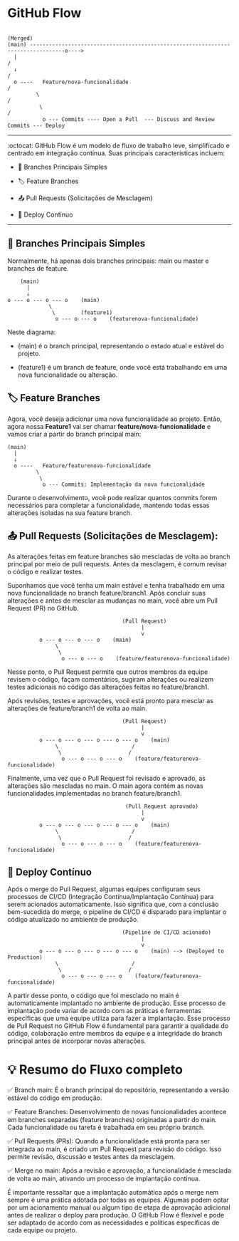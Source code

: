 # GitHub Flow

                                                                                         (Merged)
    (main) ---------------------------------------------------------------------------------o---->
      |                                                                                    /
      ↓                                                                                   /
      o ----   Feature/nova-funcionalidade                                               / 
             \                                                                          /
              \                                                                        /
               o --- Commits ---- Open a Pull  --- Discuss and Review Commits --- Deploy

--------------------------------------------------------------------------------------
:octocat: GitHub Flow é um modelo de fluxo de trabalho leve, simplificado e centrado em integração contínua. Suas principais características incluem:

* :bookmark: Branches Principais Simples

* :label: Feature Branches

* :outbox_tray: Pull Requests (Solicitações de Mesclagem)

* :rocket: Deploy Contínuo

--------------------------------------------------------------------------------------

## :bookmark: Branches Principais Simples

Normalmente, há apenas dois branches principais: main ou master e branches de feature.
        
        (main)
          |
          ↓
    o --- o --- o --- o    (main)
                 \
                  \        (feature1) 
                   o --- o --- o    (featurenova-funcionalidade)

Neste diagrama:

* (main) é o branch principal, representando o estado atual e estável do projeto.

* (feature1) é um branch de feature, onde você está trabalhando em uma nova funcionalidade ou alteração.

## :label: Feature Branches

Agora, você deseja adicionar uma nova funcionalidade ao projeto. Então, agora nossa **Feature1** vai ser chamar **feature/nova-funcionalidade** e vamos criar  a partir do branch principal main:

    (main)
      |
      ↓
      o ----   Feature/featurenova-funcionalidade
             \
              \        
               o --- Commits: Implementação da nova funcionalidade
               
Durante o desenvolvimento, você pode realizar quantos commits forem necessários para completar a funcionalidade, mantendo todas essas alterações isoladas na sua feature branch.

## :outbox_tray: Pull Requests (Solicitações de Mesclagem): 
As alterações feitas em feature branches são mescladas de volta ao branch principal por meio de pull requests. Antes da mesclagem, é comum revisar o código e realizar testes.

Suponhamos que você tenha um main estável e tenha trabalhado em uma nova funcionalidade no branch feature/branch1. Após concluir suas alterações e antes de mesclar as mudanças no main, você abre um Pull Request (PR) no GitHub.
                                       
                                        (Pull Request)
                                              |
                                              v
              o --- o --- o --- o    (main)
                   \
                    \
                     o --- o --- o    (feature/featurenova-funcionalidade)
Nesse ponto, o Pull Request permite que outros membros da equipe revisem o código, façam comentários, sugiram alterações ou realizem testes adicionais no código das alterações feitas no feature/branch1.

Após revisões, testes e aprovações, você está pronto para mesclar as alterações de feature/branch1 de volta ao main.
                                        
                                        (Pull Request)       
                                              |
                                              v
              o --- o --- o --- o --- o --- o    (main)
                   \                       /
                    \                     /
                     o --- o --- o --- o    (feature/featurenova-funcionalidade)

Finalmente, uma vez que o Pull Request foi revisado e aprovado, as alterações são mescladas no main. O main agora contém as novas funcionalidades implementadas no branch feature/branch1.

                                         (Pull Request aprovado)
                                              |
                                              v
              o --- o --- o --- o --- o --- o    (main)
                   \                       /
                    \                     /
                     o --- o --- o --- o    (feature/featurenova-funcionalidade)
## :rocket: Deploy Contínuo
Após o merge do Pull Request, algumas equipes configuram seus processos de CI/CD (Integração Contínua/Implantação Contínua) para serem acionados automaticamente. Isso significa que, com a conclusão bem-sucedida do merge, o pipeline de CI/CD é disparado para implantar o código atualizado no ambiente de produção.

                                        (Pipeline de CI/CD acionado)
                                              |
                                              v
              o --- o --- o --- o --- o --- o    (main) --> (Deployed to Production)
                   \                       /
                    \                     /
                     o --- o --- o --- o    (feature/featurenova-funcionalidade)


A partir desse ponto, o código que foi mesclado no main é automaticamente implantado no ambiente de produção. Esse processo de implantação pode variar de acordo com as práticas e ferramentas específicas que uma equipe utiliza para fazer a implantação. Esse processo de Pull Request no GitHub Flow é fundamental para garantir a qualidade do código, colaboração entre membros da equipe e a integridade do branch principal antes de incorporar novas alterações.

# :bulb: Resumo do Fluxo completo

:white_check_mark: Branch main: É o branch principal do repositório, representando a versão estável do código em produção.

:white_check_mark: Feature Branches: Desenvolvimento de novas funcionalidades acontece em branches separadas (feature branches) originadas a partir do main. Cada funcionalidade ou tarefa é trabalhada em seu próprio branch.

:white_check_mark: Pull Requests (PRs): Quando a funcionalidade está pronta para ser integrada ao main, é criado um Pull Request para revisão do código. Isso permite revisão, discussão e testes antes da mesclagem.

:white_check_mark: Merge no main: Após a revisão e aprovação, a funcionalidade é mesclada de volta ao main, ativando um processo de implantação contínua.

É importante ressaltar que a implantação automática após o merge nem sempre é uma prática adotada por todas as equipes. Algumas podem optar por um acionamento manual ou algum tipo de etapa de aprovação adicional antes de realizar o deploy para produção. O GitHub Flow é flexível e pode ser adaptado de acordo com as necessidades e políticas específicas de cada equipe ou projeto.
